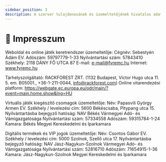 ```yaml
---
sidebar_position: 3
description: A szerver tulajdonosának és üzemeltetőjének hivatalos adatai és elérhetőségei.
---
```


# 🌺 Impresszum

Weboldal és online játék keretrendszer üzemeltetője:
Cégnév: Sebestyén Ádám EV.
Adószám: 59797779-1-33
Nyilvántartási szám: 57843410
Székhely: 2118 DÁNY FŐ UTCA 87
E-mail: e-mail@fyremc.hu
Internet: www.fyremc.hu

Tárhelyszolgáltató: RACKFOREST ZRT. (1132 Budapest, Victor Hugo utca 11. 5. em. B05001., +36-1-211-0044, info@rackforest.com)
Online vitarendezési platform:
https://webgate.ec.europa.eu/odr/main/?event=main.home.show&lng=HU

Virtuális játék kiegészítő csomagok üzemeltetője:
Név: Papasvili György Armen EV.
Székhely / levelezési cím: 5600 Békéscsaba, Pitypang utca 15.
Nyilvántartásba bejegyző hatóság: NAV Békés Vármegyei Adó- és Vámigazgatósága
Nyilvántartási szám: 57334558
Adószám: 59315784-1-24
Kamara: Békés Megyei Kereskedelmi és Iparkamara

Digitális termékek és VIP jogok üzemeltetője:
Név: Csontos Gábor EV.
Székhely / levelezési cím: 5000 Szolnok, Szellő utca 17.
Nyilvántartásba bejegyző hatóság: NAV Jász-Nagykun-Szolnok Vármegyei Adó- és Vámigazgatósága
Nyilvántartási szám: 52816710
Adószám: 71654915-1-36
Kamara: Jász-Nagykun-Szolnok Megyei Kereskedelmi és Iparkamara
